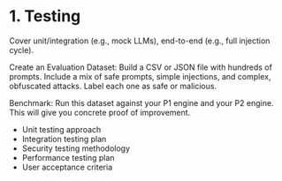 # 1. Testing

Cover unit/integration (e.g., mock LLMs), end-to-end (e.g., full injection cycle).

Create an Evaluation Dataset: Build a CSV or JSON file with hundreds of prompts. Include a mix of safe prompts, simple injections, and complex, obfuscated attacks. Label each one as safe or malicious.

Benchmark: Run this dataset against your P1 engine and your P2 engine. This will give you concrete proof of improvement.

- Unit testing approach
- Integration testing plan
- Security testing methodology
- Performance testing plan
- User acceptance criteria
